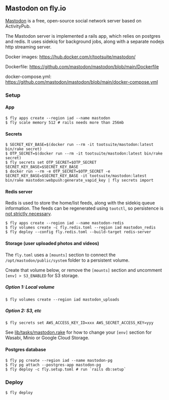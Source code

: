 ## Mastodon on fly.io

[Mastodon](https://github.com/mastodon/mastodon) is a free, open-source social network server based on ActivityPub.

The Mastodon server is implemented a rails app, which relies on postgres and redis. It uses sidekiq for background jobs, along with a separate nodejs http streaming server.

Docker images: https://hub.docker.com/r/tootsuite/mastodon/

Dockerfile: https://github.com/mastodon/mastodon/blob/main/Dockerfile

docker-compose.yml: https://github.com/mastodon/mastodon/blob/main/docker-compose.yml

### Setup

#### App

```
$ fly apps create --region iad --name mastodon
$ fly scale memory 512 # rails needs more than 256mb
```

#### Secrets

```
$ SECRET_KEY_BASE=$(docker run --rm -it tootsuite/mastodon:latest bin/rake secret)
$ OTP_SECRET=$(docker run --rm -it tootsuite/mastodon:latest bin/rake secret)
$ fly secrets set OTP_SECRET=$OTP_SECRET SECRET_KEY_BASE=$SECRET_KEY_BASE
$ docker run --rm -e OTP_SECRET=$OTP_SECRET -e SECRET_KEY_BASE=$SECRET_KEY_BASE -it tootsuite/mastodon:latest bin/rake mastodon:webpush:generate_vapid_key | fly secrets import
```

#### Redis server

Redis is used to store the home/list feeds, along with the sidekiq queue information. The feeds can be regenerated using `tootctl`, so persistence is [not strictly necessary](https://docs.joinmastodon.org/admin/backups/#failure).

```
$ fly apps create --region iad --name mastodon-redis
$ fly volumes create -c fly.redis.toml --region iad mastodon_redis
$ fly deploy --config fly.redis.toml --build-target redis-server
```

#### Storage (user uploaded photos and videos)

The `fly.toml` uses a `[mounts]` section to connect the `/opt/mastodon/public/system` folder to a persistent volume.

Create that volume below, or remove the `[mounts]` section and uncomment `[env] > S3_ENABLED` for S3 storage.

##### Option 1: Local volume

```
$ fly volumes create --region iad mastodon_uploads
```

##### Option 2: S3, etc

```
$ fly secrets set AWS_ACCESS_KEY_ID=xxx AWS_SECRET_ACCESS_KEY=yyy
```

See [lib/tasks/mastodon.rake](https://github.com/mastodon/mastodon/blob/5ba46952af87e42a64962a34f7ec43bc710bdcaf/lib/tasks/mastodon.rake#L137) for how to change your `[env]` section for Wasabi, Minio or Google Cloud Storage.

#### Postgres database

```
$ fly pg create --region iad --name mastodon-pg
$ fly pg attach --postgres-app mastodon-pg
$ fly deploy -c fly.setup.toml # run `rails db:setup`
```

### Deploy

```
$ fly deploy
```
